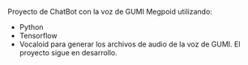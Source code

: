 Proyecto de ChatBot con la voz de GUMI Megpoid
utilizando:
  - Python
  - Tensorflow
  - Vocaloid para generar los archivos de audio de la voz de GUMI.
El proyecto sigue en desarrollo.
